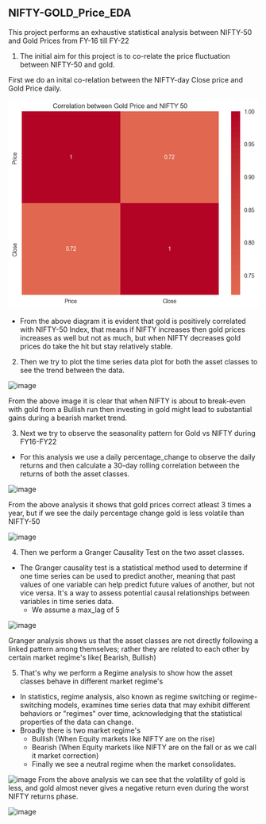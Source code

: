 ## NIFTY-GOLD_Price_EDA
This project performs an exhaustive statistical analysis between NIFTY-50 and Gold Prices from FY-16 till FY-22

1. The initial aim for this project is to co-relate the price fluctuation between NIFTY-50 and gold.

First we do an inital co-relation between the NIFTY-day Close price and Gold Price daily.

![alt text](image.png)

- From the above diagram it is evident that gold is positively correlated with NIFTY-50 Index, that means if NIFTY increases then gold prices increases as well but not as much, but when NIFTY decreases gold prices do take the hit but stay relatively stable.

2. Then we try to plot the time series data plot for both the asset classes to see the trend between the data.

![image](https://github.com/user-attachments/assets/dbb2b453-3ceb-4645-b88e-6502c50cde77)

From the above image it is clear that when NIFTY is about to break-even with gold from a Bullish run then investing in gold might lead to substantial gains during a bearish market trend.

3. Next we try to observe the seasonality pattern for Gold vs NIFTY during FY16-FY22

- For this analysis we use a daily percentage_change to observe the daily returns and then calculate a 30-day rolling correlation between the returns of both the asset classes.

![image](https://github.com/user-attachments/assets/379f3324-668f-4644-88ed-46a8a4356413)

From the above analysis it shows that gold prices correct atleast 3 times a year, but if we see the daily percentage change gold is less volatile than NIFTY-50

![image](https://github.com/user-attachments/assets/8065ca75-3195-4ae2-a81d-e11ab89081b1)

4. Then we perform a Granger Causality Test on the two asset classes.

- The Granger causality test is a statistical method used to determine if one time series can be used to predict another, meaning that past values of one variable can help predict future values of another, but not vice versa. It's a way to assess potential causal relationships between variables in time series data.  
  - We assume a max_lag of 5
 
![image](https://github.com/user-attachments/assets/d8f14160-bd09-4363-871b-12032193417c)

Granger analysis shows us that the asset classes are not directly following a linked pattern among themselves; rather they are related to each other by certain market regime's like( Bearish, Bullish)

5. That's why we perform a Regime analysis to show how the asset classes behave in different market regime's

- In statistics, regime analysis, also known as regime switching or regime-switching models, examines time series data that may exhibit different behaviors or "regimes" over time, acknowledging that the statistical properties of the data can change.
- Broadly there is two market regime's
  - Bullish (When Equity markets like NIFTY are on the rise)
  - Bearish (When Equity markets like NIFTY are on the fall or as we call it market correction)
  - Finally we see a neutral regime when the market consolidates.

![image](https://github.com/user-attachments/assets/c711e537-ad67-4195-8575-06153b089a3b)
From the above analysis we can see that the volatility of gold is less, and gold almost never gives a negative return even during the worst NIFTY returns phase.

![image](https://github.com/user-attachments/assets/97ab7ae0-1450-49dc-a075-c28319307b0d)




